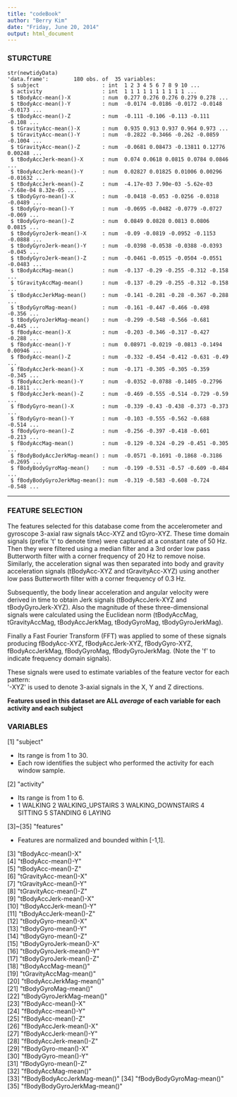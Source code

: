 ```yaml
---
title: "codeBook"
author: "Berry Kim"
date: "Friday, June 20, 2014"
output: html_document
---
```


### STURCTURE

```
str(newtidyData)
'data.frame':        180 obs. of  35 variables:
 $ subject                    : int  1 2 3 4 5 6 7 8 9 10 ...
 $ activity                   : int  1 1 1 1 1 1 1 1 1 1 ...
 $ tBodyAcc-mean()-X          : num  0.277 0.276 0.276 0.279 0.278 ...
 $ tBodyAcc-mean()-Y          : num  -0.0174 -0.0186 -0.0172 -0.0148 -0.0173 ...
 $ tBodyAcc-mean()-Z          : num  -0.111 -0.106 -0.113 -0.111 -0.108 ...
 $ tGravityAcc-mean()-X       : num  0.935 0.913 0.937 0.964 0.973 ...
 $ tGravityAcc-mean()-Y       : num  -0.2822 -0.3466 -0.262 -0.0859 -0.1004 ...
 $ tGravityAcc-mean()-Z       : num  -0.0681 0.08473 -0.13811 0.12776 0.00248 ...
 $ tBodyAccJerk-mean()-X      : num  0.074 0.0618 0.0815 0.0784 0.0846 ...
 $ tBodyAccJerk-mean()-Y      : num  0.02827 0.01825 0.01006 0.00296 -0.01632 ...
 $ tBodyAccJerk-mean()-Z      : num  -4.17e-03 7.90e-03 -5.62e-03 -7.68e-04 8.32e-05 ...
 $ tBodyGyro-mean()-X         : num  -0.0418 -0.053 -0.0256 -0.0318 -0.0489 ...
 $ tBodyGyro-mean()-Y         : num  -0.0695 -0.0482 -0.0779 -0.0727 -0.069 ...
 $ tBodyGyro-mean()-Z         : num  0.0849 0.0828 0.0813 0.0806 0.0815 ...
 $ tBodyGyroJerk-mean()-X     : num  -0.09 -0.0819 -0.0952 -0.1153 -0.0888 ...
 $ tBodyGyroJerk-mean()-Y     : num  -0.0398 -0.0538 -0.0388 -0.0393 -0.045 ...
 $ tBodyGyroJerk-mean()-Z     : num  -0.0461 -0.0515 -0.0504 -0.0551 -0.0483 ...
 $ tBodyAccMag-mean()         : num  -0.137 -0.29 -0.255 -0.312 -0.158 ...
 $ tGravityAccMag-mean()      : num  -0.137 -0.29 -0.255 -0.312 -0.158 ...
 $ tBodyAccJerkMag-mean()     : num  -0.141 -0.281 -0.28 -0.367 -0.288 ...
 $ tBodyGyroMag-mean()        : num  -0.161 -0.447 -0.466 -0.498 -0.356 ...
 $ tBodyGyroJerkMag-mean()    : num  -0.299 -0.548 -0.566 -0.681 -0.445 ...
 $ fBodyAcc-mean()-X          : num  -0.203 -0.346 -0.317 -0.427 -0.288 ...
 $ fBodyAcc-mean()-Y          : num  0.08971 -0.0219 -0.0813 -0.1494 0.00946 ...
 $ fBodyAcc-mean()-Z          : num  -0.332 -0.454 -0.412 -0.631 -0.49 ...
 $ fBodyAccJerk-mean()-X      : num  -0.171 -0.305 -0.305 -0.359 -0.345 ...
 $ fBodyAccJerk-mean()-Y      : num  -0.0352 -0.0788 -0.1405 -0.2796 -0.1811 ...
 $ fBodyAccJerk-mean()-Z      : num  -0.469 -0.555 -0.514 -0.729 -0.59 ...
 $ fBodyGyro-mean()-X         : num  -0.339 -0.43 -0.438 -0.373 -0.373 ...
 $ fBodyGyro-mean()-Y         : num  -0.103 -0.555 -0.562 -0.688 -0.514 ...
 $ fBodyGyro-mean()-Z         : num  -0.256 -0.397 -0.418 -0.601 -0.213 ...
 $ fBodyAccMag-mean()         : num  -0.129 -0.324 -0.29 -0.451 -0.305 ...
 $ fBodyBodyAccJerkMag-mean() : num  -0.0571 -0.1691 -0.1868 -0.3186 -0.2695 ...
 $ fBodyBodyGyroMag-mean()    : num  -0.199 -0.531 -0.57 -0.609 -0.484 ...
 $ fBodyBodyGyroJerkMag-mean(): num  -0.319 -0.583 -0.608 -0.724 -0.548 ...
```

--------------

### FEATURE SELECTION

The features selected for this database come from the accelerometer and gyroscope 3-axial raw signals tAcc-XYZ and tGyro-XYZ. These time domain signals (prefix 't' to denote time) were captured at a constant rate of 50 Hz. Then they were filtered using a median filter and a 3rd order low pass Butterworth filter with a corner frequency of 20 Hz to remove noise. Similarly, the acceleration signal was then separated into body and gravity acceleration signals (tBodyAcc-XYZ and tGravityAcc-XYZ) using another low pass Butterworth filter with a corner frequency of 0.3 Hz. 

Subsequently, the body linear acceleration and angular velocity were derived in time to obtain Jerk signals (tBodyAccJerk-XYZ and tBodyGyroJerk-XYZ). Also the magnitude of these three-dimensional signals were calculated using the Euclidean norm (tBodyAccMag, tGravityAccMag, tBodyAccJerkMag, tBodyGyroMag, tBodyGyroJerkMag). 

Finally a Fast Fourier Transform (FFT) was applied to some of these signals producing fBodyAcc-XYZ, fBodyAccJerk-XYZ, fBodyGyro-XYZ, fBodyAccJerkMag, fBodyGyroMag, fBodyGyroJerkMag. (Note the 'f' to indicate frequency domain signals). 

These signals were used to estimate variables of the feature vector for each pattern:  
'-XYZ' is used to denote 3-axial signals in the X, Y and Z directions.


**Features used in this dataset are ALL _average_ of each variable for each activity and each subject**


### VARIABLES

 [1] "subject"
 
 - Its range is from 1 to 30.
 - Each row identifies the subject who performed the activity for each window sample. 
 
 [2] "activity" 
 
- Its range is from 1 to 6.
-   1            WALKING
  2   WALKING_UPSTAIRS
  3 WALKING_DOWNSTAIRS
  4            SITTING
  5           STANDING
  6             LAYING

 [3]~[35] "features"
 
- Features are normalized and bounded within [-1,1].

 [3] "tBodyAcc-mean()-X"          
 [4] "tBodyAcc-mean()-Y"          
 [5] "tBodyAcc-mean()-Z"          
 [6] "tGravityAcc-mean()-X"       
 [7] "tGravityAcc-mean()-Y"       
 [8] "tGravityAcc-mean()-Z"       
 [9] "tBodyAccJerk-mean()-X"      
[10] "tBodyAccJerk-mean()-Y"      
[11] "tBodyAccJerk-mean()-Z"      
[12] "tBodyGyro-mean()-X"         
[13] "tBodyGyro-mean()-Y"         
[14] "tBodyGyro-mean()-Z"         
[15] "tBodyGyroJerk-mean()-X"     
[16] "tBodyGyroJerk-mean()-Y"     
[17] "tBodyGyroJerk-mean()-Z"     
[18] "tBodyAccMag-mean()"         
[19] "tGravityAccMag-mean()"      
[20] "tBodyAccJerkMag-mean()"     
[21] "tBodyGyroMag-mean()"        
[22] "tBodyGyroJerkMag-mean()"    
[23] "fBodyAcc-mean()-X"          
[24] "fBodyAcc-mean()-Y"          
[25] "fBodyAcc-mean()-Z"          
[26] "fBodyAccJerk-mean()-X"      
[27] "fBodyAccJerk-mean()-Y"      
[28] "fBodyAccJerk-mean()-Z"      
[29] "fBodyGyro-mean()-X"         
[30] "fBodyGyro-mean()-Y"         
[31] "fBodyGyro-mean()-Z"         
[32] "fBodyAccMag-mean()"         
[33] "fBodyBodyAccJerkMag-mean()" 
[34] "fBodyBodyGyroMag-mean()"    
[35] "fBodyBodyGyroJerkMag-mean()"
 


